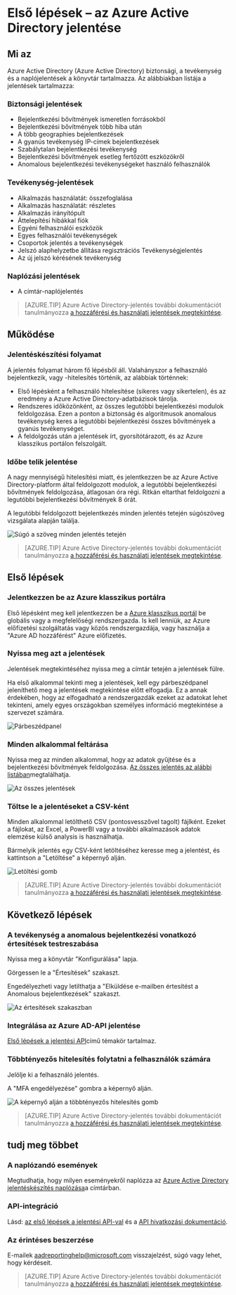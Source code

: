 <properties
   pageTitle="Azure Active Directory jelentés: Első lépések |} Microsoft Azure"
   description="Megjeleníti a különböző rendelkezésre álló jelentések az Azure Active Directory-jelentésekben"
   services="active-directory"
   documentationCenter=""
   authors="dhanyahk"
   manager="femila"
   editor=""/>

<tags
   ms.service="active-directory"
   ms.devlang="na"
   ms.topic="get-started-article"
   ms.tgt_pltfrm="na"
   ms.workload="identity"
   ms.date="03/07/2016"
   ms.author="dhanyahk"/>

# <a name="getting-started-with-azure-active-directory-reporting"></a>Első lépések – az Azure Active Directory jelentése

## <a name="what-it-is"></a>Mi az

Azure Active Directory (Azure Active Directory) biztonsági, a tevékenység és a naplójelentések a könyvtár tartalmazza. Az alábbiakban listája a jelentések tartalmazza:

### <a name="security-reports"></a>Biztonsági jelentések

- Bejelentkezési bővítmények ismeretlen forrásokból
- Bejelentkezési bővítmények több hiba után
- A több geographies bejelentkezések
- A gyanús tevékenység IP-címek bejelentkezések
- Szabálytalan bejelentkezési tevékenység
- Bejelentkezési bővítmények esetleg fertőzött eszközökről
- Anomalous bejelentkezési tevékenységeket használó felhasználók

### <a name="activity-reports"></a>Tevékenység-jelentések

- Alkalmazás használatát: összefoglalása
- Alkalmazás használatát: részletes
- Alkalmazás irányítópult
- Áttelepítési hibákkal fiók
- Egyéni felhasználói eszközök
- Egyes felhasználói tevékenységek
- Csoportok jelentés a tevékenységek
- Jelszó alaphelyzetbe állítása regisztrációs Tevékenységjelentés
- Az új jelszó kérésének tevékenység

### <a name="audit-reports"></a>Naplózási jelentések

- A címtár-naplójelentés

> [AZURE.TIP] Azure Active Directory-jelentés további dokumentációt tanulmányozza [a hozzáférési és használati jelentések megtekintése](active-directory-view-access-usage-reports.md).



## <a name="how-it-works"></a>Működése


### <a name="reporting-pipeline"></a>Jelentéskészítési folyamat

A jelentés folyamat három fő lépésből áll. Valahányszor a felhasználó bejelentkezik, vagy -hitelesítés történik, az alábbiak történnek:

- Első lépésként a felhasználó hitelesítése (sikeres vagy sikertelen), és az eredmény a Azure Active Directory-adatbázisok tárolja.
- Rendszeres időközönként, az összes legutóbbi bejelentkezési modulok feldolgozása. Ezen a ponton a biztonság és algoritmusok anomalous tevékenység keres a legutóbbi bejelentkezési összes bővítmények a gyanús tevékenységet.
- A feldolgozás után a jelentések írt, gyorsítótárazott, és az Azure klasszikus portálon felszolgált.

### <a name="report-generation-times"></a>Időbe telik jelentése

A nagy mennyiségű hitelesítési miatt, és jelentkezzen be az Azure Active Directory-platform által feldolgozott modulok, a legutóbbi bejelentkezési bővítmények feldolgozása, átlagosan óra régi. Ritkán eltarthat feldolgozni a legutóbbi bejelentkezési bővítmények 8 órát.

A legutóbbi feldolgozott bejelentkezés minden jelentés tetején súgószöveg vizsgálata alapján találja.

![Súgó a szöveg minden jelentés tetején](./media/active-directory-reporting-getting-started/reportingWatermark.PNG)

> [AZURE.TIP] Azure Active Directory-jelentés további dokumentációt tanulmányozza [a hozzáférési és használati jelentések megtekintése](active-directory-view-access-usage-reports.md).



## <a name="getting-started"></a>Első lépések


### <a name="sign-into-the-azure-classic-portal"></a>Jelentkezzen be az Azure klasszikus portálra

Első lépésként meg kell jelentkezzen be a [Azure klasszikus portál](https://manage.windowsazure.com) be globális vagy a megfelelőségi rendszergazda. Is kell lenniük, az Azure előfizetési szolgáltatás vagy közös rendszergazdája, vagy használja a "Azure AD hozzáférést" Azure előfizetés.

### <a name="navigate-to-reports"></a>Nyissa meg azt a jelentések

Jelentések megtekintéséhez nyissa meg a címtár tetején a jelentések fülre.

Ha első alkalommal tekinti meg a jelentések, kell egy párbeszédpanel jeleníthető meg a jelentések megtekintése előtt elfogadja. Ez a annak érdekében, hogy az elfogadható a rendszergazdák ezeket az adatokat lehet tekinteni, amely egyes országokban személyes információ megtekintése a szervezet számára.

![Párbeszédpanel](./media/active-directory-reporting-getting-started/dialogBox.png)

### <a name="explore-each-report"></a>Minden alkalommal feltárása

Nyissa meg az minden alkalommal, hogy az adatok gyűjtése és a bejelentkezési bővítmények feldolgozása. [Az összes jelentés az alábbi listában](active-directory-reporting-guide.md)megtalálhatja.

![Az összes jelentések](./media/active-directory-reporting-getting-started/reportsMain.png)

### <a name="download-the-reports-as-csv"></a>Töltse le a jelentéseket a CSV-ként

Minden alkalommal letölthető CSV (pontosvesszővel tagolt) fájlként. Ezeket a fájlokat, az Excel, a PowerBI vagy a további alkalmazások adatok elemzése külső analysis is használhatja.

Bármelyik jelentés egy CSV-ként letöltéséhez keresse meg a jelentést, és kattintson a "Letöltése" a képernyő alján.

![Letöltési gomb](./media/active-directory-reporting-getting-started/downloadButton.png)

> [AZURE.TIP] Azure Active Directory-jelentés további dokumentációt tanulmányozza [a hozzáférési és használati jelentések megtekintése](active-directory-view-access-usage-reports.md).





## <a name="next-steps"></a>Következő lépések

### <a name="customize-alerts-for-anomalous-sign-in-activity"></a>A tevékenység a anomalous bejelentkezési vonatkozó értesítések testreszabása

Nyissa meg a könyvtár "Konfigurálása" lapja.

Görgessen le a "Értesítések" szakaszt.

Engedélyezheti vagy letilthatja a "Elküldése e-mailben értesítést a Anomalous bejelentkezések" szakaszt.

![Az értesítések szakaszban](./media/active-directory-reporting-getting-started/notificationsSection.png)

### <a name="integrate-with-the-azure-ad-reporting-api"></a>Integrálása az Azure AD-API jelentése

[Első lépések a jelentési API](active-directory-reporting-api-getting-started.md)című témakör tartalmaz.

### <a name="engage-multi-factor-authentication-on-users"></a>Többtényezős hitelesítés folytatni a felhasználók számára

Jelölje ki a felhasználó jelentés.

A "MFA engedélyezése" gombra a képernyő alján.

![A képernyő alján a többtényezős hitelesítés gomb](./media/active-directory-reporting-getting-started/mfaButton.png)

> [AZURE.TIP] Azure Active Directory-jelentés további dokumentációt tanulmányozza [a hozzáférési és használati jelentések megtekintése](active-directory-view-access-usage-reports.md).




## <a name="learn-more"></a>tudj meg többet


### <a name="audit-events"></a>A naplózandó események

Megtudhatja, hogy milyen eseményekről naplózza az [Azure Active Directory jelentéskészítés naplózása](active-directory-reporting-audit-events.md)a címtárban.

### <a name="api-integration"></a>API-integráció

Lásd: [az első lépések a jelentési API-val](active-directory-reporting-api-getting-started.md) és a [API hivatkozási dokumentáció](https://msdn.microsoft.com/library/azure/mt126081.aspx).

### <a name="get-in-touch"></a>Az érintéses beszerzése

E-mailek [aadreportinghelp@microsoft.com](mailto:aadreportinghelp@microsoft.com) visszajelzést, súgó vagy lehet, hogy kérdéseit.

> [AZURE.TIP] Azure Active Directory-jelentés további dokumentációt tanulmányozza [a hozzáférési és használati jelentések megtekintése](active-directory-view-access-usage-reports.md).
